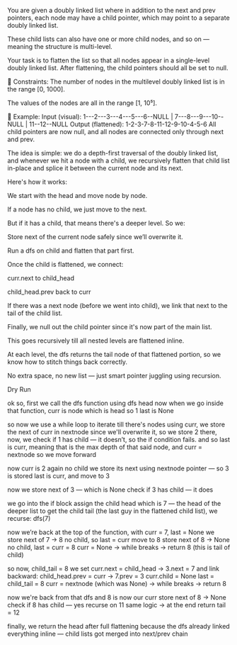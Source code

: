 You are given a doubly linked list where in addition to the next and prev pointers, each node may have a child pointer, which may point to a separate doubly linked list.

These child lists can also have one or more child nodes, and so on — meaning the structure is multi-level.

Your task is to flatten the list so that all nodes appear in a single-level doubly linked list. After flattening, the child pointers should all be set to null.

🔸 Constraints:
The number of nodes in the multilevel doubly linked list is in the range [0, 1000].

The values of the nodes are all in the range [1, 10⁵].

🔸 Example:
Input (visual):
1---2---3---4---5---6--NULL
|
7---8---9---10--NULL
|
11--12--NULL
Output (flattened):
1-2-3-7-8-11-12-9-10-4-5-6
All child pointers are now null, and all nodes are connected only through next and prev.

The idea is simple: we do a depth-first traversal of the doubly linked list, and whenever we hit a node with a child, we recursively flatten that child list in-place and splice it between the current node and its next.

Here's how it works:

We start with the head and move node by node.

If a node has no child, we just move to the next.

But if it has a child, that means there's a deeper level.
So we:

Store next of the current node safely since we’ll overwrite it.

Run a dfs on child and flatten that part first.

Once the child is flattened, we connect:

curr.next to child_head

child_head.prev back to curr

If there was a next node (before we went into child),
we link that next to the tail of the child list.

Finally, we null out the child pointer since it's now part of the main list.

This goes recursively till all nested levels are flattened inline.

At each level, the dfs returns the tail node of that flattened portion,
so we know how to stitch things back correctly.

No extra space, no new list — just smart pointer juggling using recursion.

Dry Run

ok so,
first we call the dfs function using dfs head
now when we go inside that function,
curr is node which is head so 1
last is None

so now we use a while loop to iterate till there's nodes using curr,
we store the next of curr in nextnode since we'll overwrite it, so we store 2 there,
now, we check if 1 has child — it doesn’t, so the if condition fails.
and so last is curr, meaning that is the max depth of that said node,
and curr = nextnode so we move forward

now curr is 2
again no child
we store its next using nextnode pointer — so 3 is stored
last is curr, and move to 3

now we store next of 3 — which is None
check if 3 has child — it does

we go into the if block
assign the child head which is 7 — the head of the deeper list
to get the child tail (the last guy in the flattened child list),
we recurse: dfs(7)

now we’re back at the top of the function, with curr = 7, last = None
we store next of 7 → 8
no child, so last = curr
move to 8
store next of 8 → None
no child, last = curr = 8
curr = None → while breaks → return 8 (this is tail of child)

so now, child_tail = 8
we set curr.next = child_head → 3.next = 7
and link backward: child_head.prev = curr → 7.prev = 3
curr.child = None
last = child_tail = 8
curr = nextnode (which was None) → while breaks → return 8

now we're back from that dfs
and 8 is now our curr
store next of 8 → None
check if 8 has child — yes
recurse on 11
same logic → at the end return tail = 12

finally, we return the head after full flattening
because the dfs already linked everything inline — child lists got merged into next/prev chain
